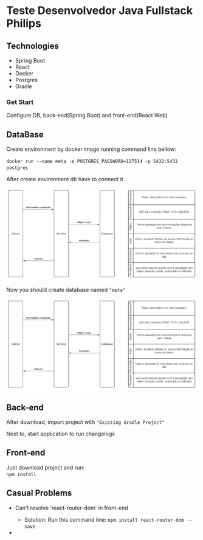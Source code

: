 # Teste Desenvolvedor Java Fullstack Philips

## Technologies

- Spring Boot
- React
- Docker
- Postgres
- Gradle

### Get Start

Configure DB, back-end(Spring Boot) and front-end(React Web)

## DataBase

Create environment by docker image running command line bellow:

`docker run --name meta -e POSTGRES_PASSWORD=127514 -p 5432:5432 postgres`

After create environment db have to connect it

![alt text][DB CONNECT]

[DB CONNECT]: https://github.com/PauloAraujoNobre/ProjetosDeEstudo/blob/master/GoLang/checklist/Diagram/Imgs/Requests.png "DataBase Connection"

Now you should create database named `"meta"`

![alt text][DB TODO]

[DB TODO]: https://github.com/PauloAraujoNobre/ProjetosDeEstudo/blob/master/GoLang/checklist/Diagram/Imgs/Requests.png "DataBase TODO"

## Back-end

After download, import project with `"Existing Gradle Project"`

Next to, start application to run changelogs

## Front-end

Just download project and run:\
`npm install`

## Casual Problems

- Can't resolve 'react-router-dom' in front-end
  
  - Solution: Run this command line:  `npm install react-router-dom --save`

- 